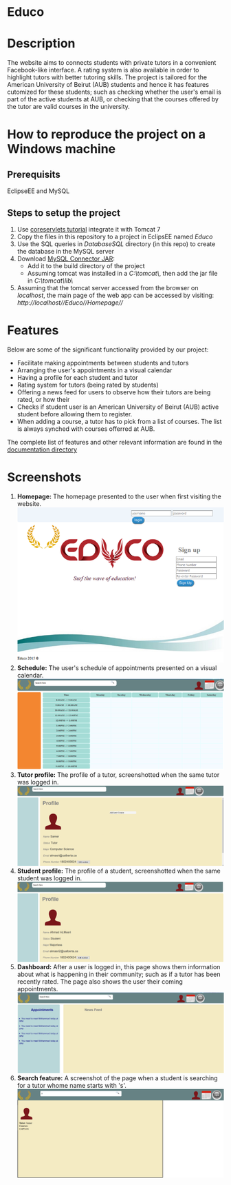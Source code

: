 # Educo

# Description
The website aims to connects students with private tutors in a convenient Facebook-like interface. A rating system is also available in order to highlight tutors with better tutoring skills. The project is tailored for the American University of Beirut (AUB) students and hence it has features cutomized for these students; such as checking whether the user's email is part of the active students at AUB, or checking that the courses offered by the tutor are valid courses in the university.

# How to reproduce the project on a Windows machine
## Prerequisits
EclipseEE and MySQL
## Steps to setup the project
1. Use [coreservlets tutorial](http://www.coreservlets.com/Apache-Tomcat-Tutorial/tomcat-7-with-eclipse.html) integrate it with Tomcat 7
2. Copy the files in this repository to a project in EclipsEE named _Educo_
3. Use the SQL queries in _DatabaseSQL_ directory (in this repo) to create the database in the MySQL server
4. Download [MySQL Connector JAR](https://dev.mysql.com/downloads/connector/j/5.1.html):
    - Add it to the build directory of the project
    - Assuming tomcat was installed in a _C:\\tomcat\\_, then add the jar file in _C:\\tomcat\\lib\\_
5. Assuming that the tomcat server accessed from the browser on _localhost_, the main page of  the web app can be accessed by visiting: _http://localhost//Educo//Homepage//_

# Features
Below are some of the significant functionality provided by our project:
* Facilitate making appointments between students and tutors
* Arranging the user's appointments in a visual calendar
* Having a profile for each student and tutor
* Rating system for tutors (being rated by students)
* Offering a news feed for users to observe how their tutors are being rated, or how their 
* Checks if student user is an American University of Beirut (AUB) active student before allowing them to register.
* When adding a course, a tutor has to pick from a list of courses. The list is always synched with courses offerred at AUB.

The complete list of features and other relevant information are found in the [documentation directory](https://github.com/samasri/educo/tree/master/Documentation)

# Screenshots
1. **Homepage:** The homepage presented to the user when first visiting the website.
![Homepage](https://github.com/samasri/educo/blob/master/Screenshots/1.%20Homepage.PNG)
2. **Schedule:** The user's schedule of appointments presented on a visual calendar.
![Schedule](https://github.com/samasri/educo/blob/master/Screenshots/2.%20Schedule.PNG)
3. **Tutor profile:** The profile of a tutor, screenshotted when the same tutor was logged in.
![Tutor profile](https://github.com/samasri/educo/blob/master/Screenshots/3.%20Tutor%20Profile.PNG)
4. **Student profile:** The profile of a student, screenshotted when the same student was logged in.
![Student profile](https://github.com/samasri/educo/blob/master/Screenshots/4.%20Student%20Profile.PNG)
5. **Dashboard:** After a user is logged in, this page shows them information about what is happening in their community; such as if a tutor has been recently rated. The page also shows the user their coming appointments.
![Dashboard](https://github.com/samasri/educo/blob/master/Screenshots/5.%20Dashboard.PNG)
6. **Search feature:** A screenshot of the page when a student is searching for a tutor whome name starts with 's'.
![Search feature](https://github.com/samasri/educo/blob/master/Screenshots/6.%20Search.PNG)
